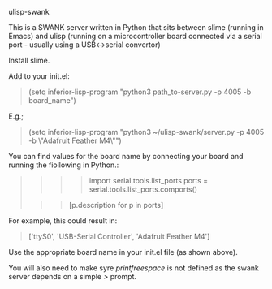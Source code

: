 ulisp-swank

This is a SWANK server written in Python that sits between slime (running in
Emacs) and ulisp (running on a microcontroller board connected via a serial
port - usually using a USB<->serial convertor)

Install slime.

Add to your init.el:

> (setq inferior-lisp-program "python3 path_to-server.py -p 4005 -b board_name")

E.g.;

> (setq inferior-lisp-program "python3 ~/ulisp-swank/server.py -p 4005 -b \\"Adafruit Feather M4\\"")

You can find values for the board name by connecting your board and running the
fiollowing in Python.:

> >>> import serial.tools.list_ports
> >>> ports = serial.tools.list_ports.comports()
>
>>> [p.description for p in ports]

For example, this could result in:

> ['ttyS0', 'USB-Serial Controller', 'Adafruit Feather M4']

Use the appropriate board name in your init.el file (as shown above).

You will also need to make syre _printfreespace_ is not defined as the swank server depends on a simple _>_ prompt.
